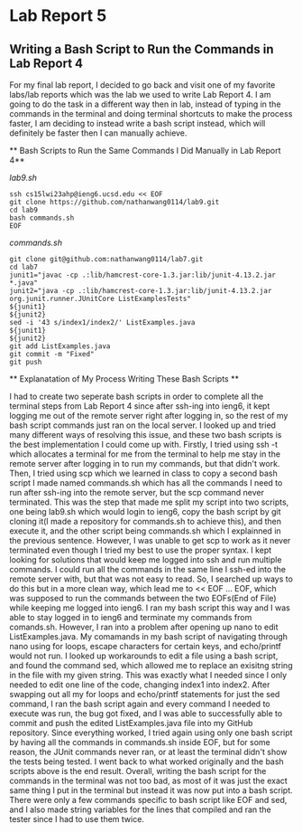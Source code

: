 # Lab Report 5
## Writing a Bash Script to Run the Commands in Lab Report 4 ##

For my final lab report, I decided to go back and visit one of my favorite labs/lab reports which was the lab we used to write Lab Report 4. I am going to do the task in a different way then in lab, instead of typing in the commands in the terminal and doing terminal shortcuts to make the process faster, I am deciding to instead write a bash script instead, which will definitely be faster then I can manually achieve. 

** Bash Scripts to Run the Same Commands I Did Manually in Lab Report 4**

*lab9.sh*
```
ssh cs15lwi23ahp@ieng6.ucsd.edu << EOF
git clone https://github.com/nathanwang0114/lab9.git
cd lab9
bash commands.sh
EOF
```

*commands.sh*
```
git clone git@github.com:nathanwang0114/lab7.git
cd lab7
junit1="javac -cp .:lib/hamcrest-core-1.3.jar:lib/junit-4.13.2.jar *.java"
junit2="java -cp .:lib/hamcrest-core-1.3.jar:lib/junit-4.13.2.jar org.junit.runner.JUnitCore ListExamplesTests"
${junit1}
${junit2}
sed -i '43 s/index1/index2/' ListExamples.java
${junit1}
${junit2}
git add ListExamples.java
git commit -m "Fixed"
git push
```

** Explanatation of My Process Writing These Bash Scripts **

I had to create two seperate bash scripts in order to complete all the terminal steps from Lab Report 4 since after ssh-ing into ieng6, it kept logging me out of the remote server right after logging in, so the rest of my bash script commands just ran on the local server. I looked up and tried many different ways of resolving this issue, and these two bash scripts is the best implementation I could come up with. Firstly, I tried using ssh -t which allocates a terminal for me from the terminal to help me stay in the remote server after logging in to run my commands, but that didn't work. Then, I tried using scp which we learned in class to copy a second bash script I made named commands.sh which has all the commands I need to run after ssh-ing into the remote server, but the scp command never terminated. This was the step that made me split my script into two scripts, one being lab9.sh which would login to ieng6, copy the bash script by git cloning it(I made a repository for commands.sh to achieve this), and then execute it, and the other script being commands.sh which I explainned in the previous sentence. However, I was unable to get scp to work as it never terminated even though I tried my best to use the proper syntax. I kept looking for solutions that would keep me logged into ssh and run multiple commands. I could run all the commands in the same line I ssh-ed into the remote server with, but that was not easy to read. So, I searched up ways to do this but in a more clean way, which lead me to << EOF ... EOF, which was supposed to run the commands between the two EOFs(End of File) while keeping me logged into ieng6. I ran my bash script this way and I was able to stay logged in to ieng6 and terminate my commands from comands.sh. However, I ran into a problem after opening up nano to edit ListExamples.java. My comamands in my bash script of navigating through nano using for loops, escape characters for certain keys, and echo/printf would not run. I looked up workarounds to edit a file using a bash script, and found the command sed, which allowed me to replace an exisitng string in the file with my given string. This was exactly what I needed since I only needed to edit one line of the code, changing index1 into index2. After swapping out all my for loops and echo/printf statements for just the sed command, I ran the bash script again and every command I needed to execute was run, the bug got fixed, and I was able to successfully able to commit and push  the edited ListExamples.java file into my GitHub repository. Since everything worked, I tried again using only one bash script by having all the commands in commands.sh inside EOF, but for some reason, the JUnit commands never ran, or at least the terminal didn't show the tests being tested. I went back to what worked originally and the bash scripts above is the end result. Overall, writing the bash script for the commands in the terminal was not too bad, as most of it was just the exact same thing I put in the terminal but instead it was now put into a bash script. There were only a few commands specific to bash script like EOF and sed, and I also made string variables for the lines that compiled and ran the tester since I had to use them twice. 
